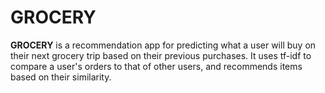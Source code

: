 # **GROCERY**

**GROCERY** is a recommendation app for predicting what a user will buy on their next
grocery trip based on their previous purchases. It uses tf-idf to compare a user's
orders to that of other users, and recommends items based on their similarity.
